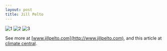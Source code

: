 ```yaml
---
layout: post
title: Jill Pelto
---
```


![1]({{site_url}}/images/JillPelto1.jpg)
![2]({{site_url}}/images/JillPelto2.jpg)
![3]({{site_url}}/images/JillPelto3.jpg)


See more at [www.jillpelto.com](http://www.jillpelto.com), and this article at [climate central](http://www.climatecentral.org/news/these-paintings-turn-climate-data-into-art-19986).